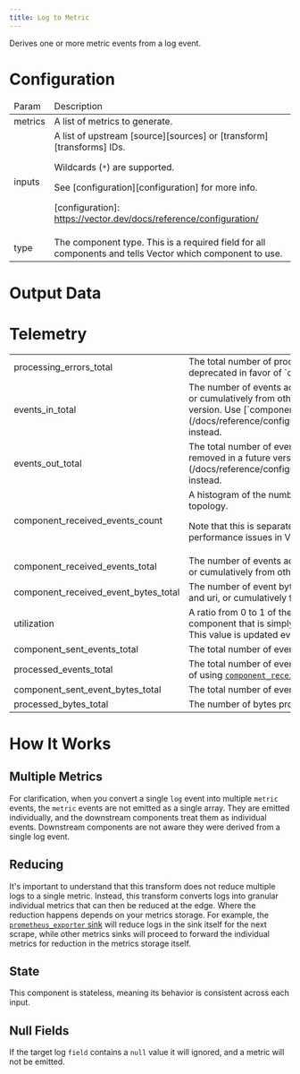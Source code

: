 ```yaml
---
title: Log to Metric
---
```

Derives one or more metric events from a log event.

# Configuration
<table><thead><tr><td>Param</td><td>Description</td></tr></thead><tbody><tr><td>metrics</td><td>A list of metrics to generate.</td></tr><tr><td>inputs</td><td>A list of upstream [source][sources] or [transform][transforms] IDs.

Wildcards (`*`) are supported.

See [configuration][configuration] for more info.

[sources]: https://vector.dev/docs/reference/configuration/sources/
[transforms]: https://vector.dev/docs/reference/configuration/transforms/
[configuration]: https://vector.dev/docs/reference/configuration/</td></tr><tr><td>type</td><td>The component type. This is a required field for all components and tells Vector which component to use.</td></tr></tbody></table>

# Output Data

# Telemetry
<table></tbody><tr><td>processing_errors_total</td><td>The total number of processing errors encountered by this component. This metric is deprecated in favor of `component_errors_total`.</td></tr><tr><td>events_in_total</td><td>The number of events accepted by this component either from tagged
origins like file and uri, or cumulatively from other origins.
This metric is deprecated and will be removed in a future version.
Use [`component_received_events_total`](/docs/reference/configuration/sources/internal_metrics/#component_received_events_total) instead.</td></tr><tr><td>events_out_total</td><td>The total number of events emitted by this component.
This metric is deprecated and will be removed in a future version.
Use [`component_sent_events_total`](/docs/reference/configuration/sources/internal_metrics/#component_sent_events_total) instead.</td></tr><tr><td>component_received_events_count</td><td>A histogram of the number of events passed in each internal batch in Vector's internal topology.

Note that this is separate than sink-level batching. It is mostly useful for low level debugging
performance issues in Vector due to small internal batches.</td></tr><tr><td>component_received_events_total</td><td>The number of events accepted by this component either from tagged
origins like file and uri, or cumulatively from other origins.</td></tr><tr><td>component_received_event_bytes_total</td><td>The number of event bytes accepted by this component either from
tagged origins like file and uri, or cumulatively from other origins.</td></tr><tr><td>utilization</td><td>A ratio from 0 to 1 of the load on a component. A value of 0 would indicate a completely idle component that is simply waiting for input. A value of 1 would indicate a that is never idle. This value is updated every 5 seconds.</td></tr><tr><td>component_sent_events_total</td><td>The total number of events emitted by this component.</td></tr><tr><td>processed_events_total</td><td>The total number of events processed by this component.
This metric is deprecated in place of using
[`component_received_events_total`](/docs/reference/configuration/sources/internal_metrics/#component_received_events_total) and
[`component_sent_events_total`](/docs/reference/configuration/sources/internal_metrics/#component_sent_events_total) metrics.</td></tr><tr><td>component_sent_event_bytes_total</td><td>The total number of event bytes emitted by this component.</td></tr><tr><td>processed_bytes_total</td><td>The number of bytes processed by the component.</td></tr></tbody></table>

# How It Works
## Multiple Metrics
For clarification, when you convert a single `log` event into multiple `metric`
events, the `metric` events are not emitted as a single array. They are emitted
individually, and the downstream components treat them as individual events.
Downstream components are not aware they were derived from a single log event.

## Reducing
It's important to understand that this transform does not reduce multiple logs
to a single metric. Instead, this transform converts logs into granular
individual metrics that can then be reduced at the edge. Where the reduction
happens depends on your metrics storage. For example, the
[`prometheus_exporter` sink](/docs/reference/configuration/sinks/prometheus_exporter) will reduce logs in the sink itself
for the next scrape, while other metrics sinks will proceed to forward the
individual metrics for reduction in the metrics storage itself.

## State
This component is stateless, meaning its behavior is consistent across each input.

## Null Fields
If the target log `field` contains a `null` value it will ignored, and a metric
will not be emitted.


